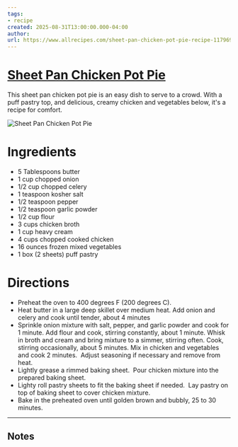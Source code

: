 ```yaml
---
tags: 
- recipe 
created: 2025-08-31T13:00:00.000-04:00
author: 
url: https://www.allrecipes.com/sheet-pan-chicken-pot-pie-recipe-11796924 
---
```


# [Sheet Pan Chicken Pot Pie](https://www.allrecipes.com/sheet-pan-chicken-pot-pie-recipe-11796924)

This sheet pan chicken pot pie is an easy dish to serve to a crowd. With a puff pastry top, and delicious, creamy chicken and vegetables below, it's a recipe for comfort.

![Sheet Pan Chicken Pot Pie](https://www.allrecipes.com/thmb/yidmhKERMxzuYVpNODd6o9FSa_k=/1500x0/filters:no_upscale():max_bytes(150000):strip_icc()/11796924-Sheet-Pan-Chicken-Pot-Pie-Peyton-Beckwith-Beauty-4x3-c17f59b700a44c46b24790e070a43e4e.jpg)

# Ingredients

- 5	Tablespoons butter
- 1	cup chopped onion
- 1/2 	cup chopped celery
- 1	teaspoon kosher salt
- 1/2 	teaspoon pepper
- 1/2 teaspoon garlic powder
- 1/2 	cup flour
- 3	cups chicken broth
- 1	cup heavy cream
- 4	cups chopped cooked chicken
- 16	ounces frozen mixed vegetables
- 1	box (2 sheets) puff pastry

# Directions

- Preheat the oven to 400 degrees F (200 degrees C).
- Heat butter in a large deep skillet over medium heat. Add onion and celery and cook until tender, about 4 minutes
- Sprinkle onion mixture with salt, pepper, and garlic powder and cook for 1 minute. Add flour and cook, stirring constantly, about 1 minute. Whisk in broth and cream and bring mixture to a simmer, stirring often. Cook, stirring occasionally, about 5 minutes. Mix in chicken and vegetables and cook 2 minutes.  Adjust seasoning if necessary and remove from heat.
- Lightly grease a rimmed baking sheet.  Pour chicken mixture into the prepared baking sheet.
- Lighty roll pastry sheets to fit the baking sheet if needed.  Lay pastry on top of baking sheet to cover chicken mixture. 
- Bake in the preheated oven until golden brown and bubbly, 25 to 30 minutes. 

-----

## Notes
